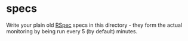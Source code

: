 # specs

Write your plain old [RSpec](http://rspec.info/) specs in this directory - they form the actual monitoring by being run every 5 (by default) minutes.